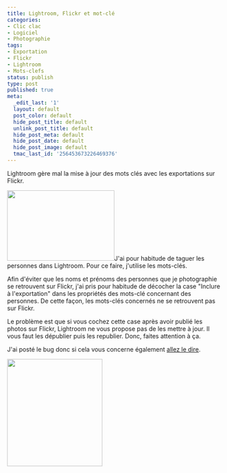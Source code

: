 ```yaml
---
title: Lightroom, Flickr et mot-clé
categories:
- Clic clac
- Logiciel
- Photographie
tags:
- Exportation
- Flickr
- Lightroom
- Mots-clefs
status: publish
type: post
published: true
meta:
  _edit_last: '1'
  layout: default
  post_color: default
  hide_post_title: default
  unlink_post_title: default
  hide_post_meta: default
  hide_post_date: default
  hide_post_image: default
  tmac_last_id: '256453673226469376'
---
```

Lightroom gère mal la mise à jour des mots clés avec les exportations sur Flickr.

<!--more-->

<a href="https://dlgjp9x71cipk.cloudfront.net/2012/01/Modifier-létiquette-de-mot-clé1.png"><img class="alignright size-medium wp-image-4979" title="Modifier l'étiquette de mot-clé" src="https://dlgjp9x71cipk.cloudfront.net/2012/01/Modifier-létiquette-de-mot-clé1-250x164.png" alt="" width="250" height="164" /></a>J'ai pour habitude de taguer les personnes dans Lightroom. Pour ce faire, j'utilise les mots-clés.

Afin d'éviter que les noms et prénoms des personnes que je photographie se retrouvent sur Flickr, j'ai pris pour habitude de décocher la case "Inclure à l'exportation" dans les propriétés des mots-clé concernant des personnes.
De cette façon, les mots-clés concernés ne se retrouvent pas sur Flickr.

Le problème est que si vous cochez cette case après avoir publié les photos sur Flickr, Lightroom ne vous propose pas de les mettre à jour. Il vous faut les dépublier puis les republier. Donc, faites attention à ça.

J'ai posté le bug donc si cela vous concerne également <a href="https://feedback.photoshop.com/photoshop_family/topics/updating_tags_on_flickr">allez le dire</a>.

<img class="size-medium wp-image-4980 alignnone" title="Les mots-clé sur Flickr" src="https://dlgjp9x71cipk.cloudfront.net/2012/01/Gardien-du-vignoble-Flickr -partage-de-photos -222x250.png" alt="" width="222" height="250" />

